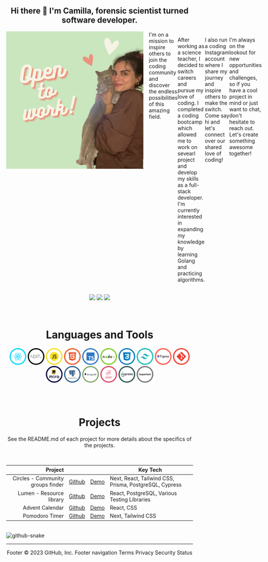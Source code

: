 

<h2 align="center">Hi there 👋 I'm Camilla, forensic scientist turned software developer.</h2>

<div style='display:flex, flex-direction:column, justify-content:center'>
<img align="left" src="./img/Profile/profileSquare.png" width="370" height='370' style='margin-right: 15px'>

<div style='display:flex'>
I'm on a mission to inspire others to join the coding community and discover the endless possibilities of this amazing field.

After working as a science teacher, I decided to switch careers and pursue my love of coding. I completed a coding bootcamp which allowed me to  work on sevearl project and develop my skills as a full-stack developer. I'm currently interested in expanding my knowledge by learning Golang and practicing algorithms.

I also run a coding Instagram account where I share my journey and inspire others to make the switch. Come say hi and let's connect over our shared love of coding!

I'm always on the lookout for new opportunities and challenges, so if you have a cool project in mind or just want to chat, don't hesitate to reach out. Let's create something awesome together!
</div>
</div>
<br>

  <div align="center"> 
  <a href = "mailto: brizzicamilla@gmail.com"><img src="https://img.shields.io/badge/-Email-%23333?style=for-the-badge&logo=gmail&logoColor=white" target="_blank"></a>
  <a href="https://www.linkedin.com/in/camillabrizzi/" target="_blank"><img src="https://img.shields.io/badge/-LinkedIn-%230077B5?style=for-the-badge&logo=linkedin&logoColor=white" target="_blank"></a> 
   <a href="https://www.instagram.com/breezycoder/" target="_blank"><img src="https://img.shields.io/badge/Instagram-E4405F?style=for-the-badge&logo=instagram&logoColor=white" target="_blank"></a> 
  
 </div>
<br><br>
<h1 align="center">Languages and Tools</h1>
<div align="center">
  <img src="./img/TechIcons/React.png" width="45">
  <img src="./img/TechIcons/Next.png" width="45">
  <img src="./img/TechIcons/JavaScript.png" width="45">
  <img src="./img/TechIcons/Html.png" width="45">
  <img src="./img/TechIcons/TypeScript.png" width="45">
  <img src="./img/TechIcons/Nodejs.png" width="45">
  <img src="./img/TechIcons/Css.png" width="45">
  <img src="./img/TechIcons/Tailwind.png" width="45">
  <img src="./img/TechIcons/Figma.png" width="45">
  <img src="./img/TechIcons/GitHub.png" width="45">
  <img src="./img/TechIcons/Miro.png" width="45">
  <img src="./img/TechIcons/PostgreSQL.png" width="45">
  <img src="./img/TechIcons/MongoDB.png" width="45">
  <img src="./img/TechIcons/Jest.png" width="45">
  <img src="./img/TechIcons/Cypress.png" width="45">
  <img src="./img/TechIcons/SuperTest.png" width="45">
</div>


<br><br>


<h1 align="center">Projects</h1>
<p align="center">
See the README.md of each project for more details about the specifics of the projects.
</p>
<br>
<div align="center">

|               Project |                                                            |                                                          | Key Tech                 |
| --------------------: | ---------------------------------------------------------- | -------------------------------------------------------- | -------------------- |
| Circles - Community groups finder | [Github](https://github.com/sea-breezy/circles_app) | [Demo](https://circlesapp.netlify.app/) | Next, React, Tailwind CSS, Prisma, PostgreSQL, Cypress     |
|          Lumen - Resource library | [Github](https://github.com/sea-breezy/lumen-frontend-techtonic)        | [Demo](https://lumen.onrender.com/)         | React, PostgreSQL, Various Testing Libraries     |
|          Advent Calendar | [Github](https://github.com/sea-breezy/advent-calendar)        | [Demo](https://cas-adventcalendar.netlify.app/)         | React, CSS     |
|          Pomodoro Timer | [Github](https://github.com/sea-breezy/pomodoro-timer)        | [Demo](https://pomodoro-app1.netlify.app/)         | Next, Tailwind CSS     |


</div>
<br>

<picture>
  <source media="(prefers-color-scheme: dark)" srcset="github-snake-dark.svg">
  <source media="(prefers-color-scheme: light)" srcset="github-snake.svg">
  <img alt="github-snake" src="github-snake.svg">
</picture>

---
<div align="center">
Footer
© 2023 GitHub, Inc.
Footer navigation
Terms
Privacy
Security
Status


